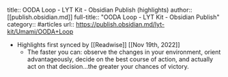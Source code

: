 title:: OODA Loop - LYT Kit - Obsidian Publish (highlights)
author:: [[publish.obsidian.md]]
full-title:: "OODA Loop - LYT Kit - Obsidian Publish"
category:: #articles
url:: https://publish.obsidian.md/lyt-kit/Umami/OODA+Loop

- Highlights first synced by [[Readwise]] [[Nov 19th, 2022]]
	- The faster you can: observe the changes in your environment, orient advantageously, decide on the best course of action, and actually act on that decision...the greater your chances of victory.